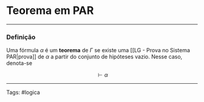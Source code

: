 
# Teorema em PAR

---

### Definição

Uma fórmula $\alpha$ é um **teorema** de $\Gamma$ se existe uma [[LG - Prova no Sistema PAR|prova]] de $\alpha$ a partir do conjunto de hipóteses vazio. Nesse caso, denota-se

$$
\vdash \alpha
$$



---

Tags: #logica

